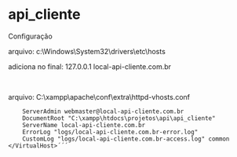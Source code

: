 # api_cliente

Configuração

<p>arquivo: c:\Windows\System32\drivers\etc\hosts </p>
<p>adiciona no final: 127.0.0.1 local-api-cliente.com.br</p>

<br>

<p>arquivo: C:\xampp\apache\conf\extra\httpd-vhosts.conf </p>

```<VirtualHost *:80>
    ServerAdmin webmaster@local-api-cliente.com.br
    DocumentRoot "C:\xampp\htdocs\projetos\api\api_cliente"
    ServerName local-api-cliente.com.br
    ErrorLog "logs/local-api-cliente.com.br-error.log"
    CustomLog "logs/local-api-cliente.com.br-access.log" common
</VirtualHost>´´´

